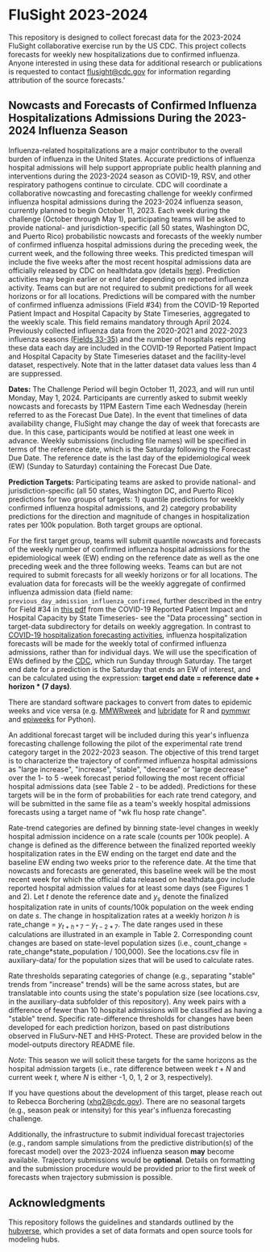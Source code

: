 # FluSight 2023-2024
This repository is designed to collect forecast data for the 2023-2024 FluSight collaborative exercise run by the US CDC. This project collects forecasts for weekly new hospitalizations due to confirmed influenza. Anyone interested in using these data for additional research or publications is requested to contact flusight@cdc.gov for information regarding attribution of the source forecasts.'

## Nowcasts and Forecasts of Confirmed Influenza Hospitalizations Admissions During the 2023-2024 Influenza Season


Influenza-related hospitalizations are a major contributor to the overall burden of influenza in the United States. Accurate predictions of influenza hospital admissions will help support appropriate public health planning and interventions during the 2023-2024 season as COVID-19, RSV, and other respiratory pathogens continue to circulate. CDC will coordinate a collaborative nowcasting and forecasting challenge for weekly confirmed influenza hospital admissions during the 2023-2024 influenza season, currently planned to begin October 11, 2023. Each week during the challenge (October through May 1), participating teams will be asked to provide national- and jurisdiction-specific (all 50 states, Washington DC, and Puerto Rico) probabilistic nowcasts and forecasts of the weekly number of confirmed influenza hospital admissions during the preceding week, the current week, and the following three weeks. This predicted timespan will include the five weeks after the most recent hospital admissions data are officially released by CDC on healthdata.gov (details [here](https://github.com/cdcepi/FluSight-forecast-hub/tree/main/target-data)). Prediction activities may begin earlier or end later depending on reported influenza activity. Teams can but are not required to submit predictions for all week horizons or for all locations. Predictions will be compared with the number of confirmed influenza admissions (Field #34) from the COVID-19 Reported Patient Impact and Hospital Capacity by State Timeseries, aggregated to the weekly scale. This field remains mandatory through April 2024. Previously collected influenza data from the 2020-2021 and 2022-2023 influenza seasons [(Fields 33-35)](https://www.hhs.gov/sites/default/files/covid-19-faqs-hospitals-hospital-laboratory-acute-care-facility-data-reporting.pdf) and the number of hospitals reporting these data each day are included in the COVID-19 Reported Patient Impact and Hospital Capacity by State Timeseries dataset and the facility-level dataset, respectively. Note that in the latter dataset data values less than 4 are suppressed.

**Dates:** The Challenge Period will begin October 11, 2023, and will run until Monday, May 1, 2024. Participants are currently asked to submit weekly nowcasts and forecasts by 11PM Eastern Time each Wednesday (herein referred to as the Forecast Due Date). In the event that timelines of data availability change, FluSight may change the day of week that forecasts are due. In this case, participants would be notified at least one week in advance. Weekly submissions (including file names) will be specified in terms of the reference date, which is the Saturday following the Forecast Due Date. The reference date is the last day of the epidemiological week (EW) (Sunday to Saturday) containing the Forecast Due Date.

**Prediction Targets:**
Participating teams are asked to provide national- and jurisdiction-specific (all 50 states, Washington DC, and Puerto Rico) predictions for two groups of targets: 1) quantile predictions for weekly confirmed influenza hospital admissions, and 2) category probability predictions for the direction and magnitude of changes in hospitalization rates per 100k population. Both target groups are optional.

For the first target group, teams will submit quantile nowcasts and forecasts of the weekly number of confirmed influenza hospital admissions for the epidemiological week (EW) ending on the reference date as well as the one preceding week and the three following weeks. Teams can but are not required to submit forecasts for all weekly horizons or for all locations. The evaluation data for forecasts will be the weekly aggregate of confirmed influenza admission data (field name: `previous_day_admission_influenza_confirmed`, further described in the entry for Field #34 in [this pdf](https://www.hhs.gov/sites/default/files/covid-19-faqs-hospitals-hospital-laboratory-acute-care-facility-data-reporting.pdf) from the COVID-19 Reported Patient Impact and Hospital Capacity by State Timeseries- see the "Data processing" section in target-data subdirectory for details on weekly aggregation. In contrast to [COVID-19 hospitalization forecasting activities](https://github.com/reichlab/covid19-forecast-hub/blob/master/data-processed/README.md), influenza hospitalization forecasts will be made for the weekly total of confirmed influenza admissions, rather than for individual days.  We will use the specification of EWs defined by the [CDC](https://wwwn.cdc.gov/nndss/document/MMWR_Week_overview.pdf), which run Sunday through Saturday. The target end date for a prediction is the Saturday that ends an EW of interest, and can be calculated using the expression: 
**target end date = reference date + horizon * (7 days)**.

There are standard software packages to convert from dates to epidemic weeks and vice versa (e.g. [MMWRweek](https://cran.r-project.org/web/packages/MMWRweek/) and [lubridate](https://lubridate.tidyverse.org/reference/week.html) for R and [pymmwr](https://pypi.org/project/pymmwr/) and [epiweeks](https://pypi.org/project/epiweeks/) for Python). 

An additional forecast target will be included during this year's influenza forecasting challenge following the pilot of the experimental rate trend category target in the 2022-2023 season. The objective of this trend target is to characterize the trajectory of confirmed influenza hospital admissions as "large increase", "increase", "stable", "decrease" or "large decrease" over the 1- to 5 -week forecast period following the most recent official hospital admissions data (see Table 2 - to be added). Predictions for these targets will be in the form of probabilities for each rate trend category, and will be submitted in the same file as a team's weekly hospital admissions forecasts using a target name of "wk flu hosp rate change".

Rate-trend categories are defined by binning state-level changes in weekly hospital admission incidence on a rate scale (counts per 100k people). A change is defined as the difference between the finalized reported weekly hospitalization rates in the EW ending on the target end date and the baseline EW ending two weeks prior to the reference date. At the time that nowcasts and forecasts are generated, this baseline week will be the most recent week for which the official data released on healthdata.gov include reported hospital admission values for at least some days (see Figures 1 and 2). Let $t$ denote the reference date and $y_s$ denote the finalized hospitalization rate in units of counts/100k population on the week ending on date $s$. The change in hospitalization rates at a weekly horizon $h$ is rate_change = $y_{t+h*7} - y_{t-2*7}$. The date ranges used in these calculations are illustrated in an example in Table 2. Corresponding count changes are based on state-level population sizes (i.e., count_change = rate_change*state_population / 100,000). See the locations.csv file in auxiliary-data/ for the population sizes that will be used to calculate rates.

Rate thresholds separating categories of change (e.g., separating "stable" trends from "increase" trends) will be the same across states, but are translatable into counts using the state's population size (see locations.csv, in the auxiliary-data subfolder of this repository). Any week pairs with a difference of fewer than 10 hospital admissions will be classified as having a "stable" trend.  Specific rate-difference thresholds for changes have been developed for each prediction horizon, based on past distributions observed in FluSurv-NET and HHS-Protect. These are provided below in the model-outputs directory README file.

*Note:* This season we will solicit these targets for the same horizons as the hospital admission targets (i.e., rate difference between week $t+N$ and current week $t$, where $N$ is either -1, 0, 1, 2 or 3, respectively).

If you have questions about the development of this target, please reach out to Rebecca Borchering (xhq2@cdc.gov). There are no seasonal targets (e.g., season peak or intensity) for this year's influenza forecasting challenge.


Additionally, the infrastructure to submit individual forecast trajectories (e.g., random sample simulations from the predictive distribution(s) of the forecast model) over the 2023-2024 influenza season **may** become available. Trajectory submissions would be **optional**. Details on formatting and the submission procedure would be provided prior to the first week of forecasts when trajectory submission is possible.

## Acknowledgments
This repository follows the guidelines and standards outlined by the [hubverse]([url](https://hubdocs.readthedocs.io/en/latest/)), which provides a set of data formats and open source tools for modeling hubs.
